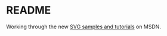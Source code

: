 README
======
 
Working through the new [SVG samples and tutorials](http://msdn.microsoft.com/en-us/library/ie/bg124132.aspx#samples_and_tutorials) on MSDN.
